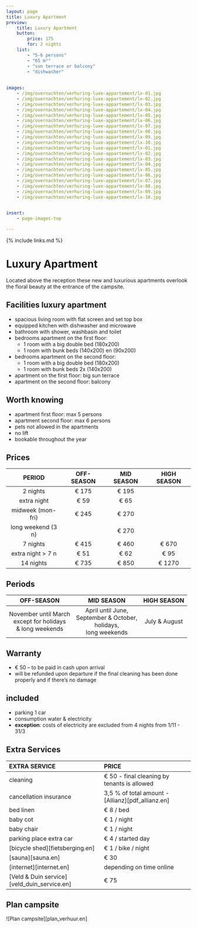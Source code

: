 ```yaml
---
layout: page
title: Luxury Apartment
preview: 
    title: Luxury Apartment
    button:
        price: 175
        for: 2 nights
    list:
        - "5-6 persons"
        - "65 m²"
        - "sun terrace or balcony"
        - "dishwasher"
        
        
images:
    - /img/overnachten/verhuring-luxe-appartement/lx-01.jpg
    - /img/overnachten/verhuring-luxe-appartement/lx-02.jpg
    - /img/overnachten/verhuring-luxe-appartement/lx-03.jpg
    - /img/overnachten/verhuring-luxe-appartement/lx-04.jpg
    - /img/overnachten/verhuring-luxe-appartement/lx-05.jpg
    - /img/overnachten/verhuring-luxe-appartement/lx-06.jpg
    - /img/overnachten/verhuring-luxe-appartement/lx-07.jpg
    - /img/overnachten/verhuring-luxe-appartement/lx-08.jpg
    - /img/overnachten/verhuring-luxe-appartement/lx-09.jpg
    - /img/overnachten/verhuring-luxe-appartement/lx-10.jpg
    - /img/overnachten/verhuring-luxe-appartement/lx-01.jpg
    - /img/overnachten/verhuring-luxe-appartement/lx-02.jpg
    - /img/overnachten/verhuring-luxe-appartement/lx-03.jpg
    - /img/overnachten/verhuring-luxe-appartement/lx-04.jpg
    - /img/overnachten/verhuring-luxe-appartement/lx-05.jpg
    - /img/overnachten/verhuring-luxe-appartement/lx-06.jpg
    - /img/overnachten/verhuring-luxe-appartement/lx-07.jpg
    - /img/overnachten/verhuring-luxe-appartement/lx-08.jpg
    - /img/overnachten/verhuring-luxe-appartement/lx-09.jpg
    - /img/overnachten/verhuring-luxe-appartement/lx-10.jpg
    

insert:
    - page-images-top

---
```



{% include links.md %}

# Luxury Apartment

Located above the reception these new and luxurious apartments overlook the floral beauty at the entrance of the campsite.

## Facilities luxury apartment
- spacious living room with flat screen and set top box
- equipped kitchen with dishwasher and microwave 
- bathroom with shower, washbasin and toilet
- bedrooms apartment on the first floor:
    - 1 room with a big double bed (180x200)
    - 1 room with bunk beds (140x200) en (90x200)
- bedrooms apartment on the second floor:
    - 1 room with a big double bed (180x200)
    - 1 room with bunk beds 2x (140x200)
- apartment on the first floor: big sun terrace
- apartment on the second floor: balcony

    
## Worth knowing
- apartment first floor: max 5 persons
- apartment second floor: max 6 persons
- pets not allowed in the apartments
- no lift
- bookable throughout the year

## Prices

PERIOD            | OFF-SEASON | MID SEASON | HIGH SEASON |
:------------------:|:-----------:|:-------------:|:-----------:|
2 nights           |€ 175        |€ 195          |       
extra night         |€ 59         |€ 65           |           
midweek (mon-fri)   |€ 245        |€ 270          |
long weekend (3 n)   |             |€ 270          |
7 nights           |€ 415        |€ 460          | € 670
extra night > 7 n    |€ 51         |€ 62           | € 95
14 nights          |€ 735        |€ 850          | € 1270


## Periods

OFF-SEASON          |MID SEASON     |    HIGH SEASON|
:--------------------:|:-----------------:|:-------------:|
November until March<br>except for holidays <br>& long weekends | April until June, <br>September & October, <br>holidays, <br>long weekends  | July & August

## Warranty
- € 50 – to be paid in cash upon arrival
- will be refunded upon departure if the final cleaning has been done properly and if there’s no damage 

## included
- parking 1 car
- consumption water & electricity
- **exception**: costs of electricity are excluded from 4 nights from 1/11 - 31/3

## Extra Services
EXTRA SERVICE             | PRICE
:-------------------|:-----------|
cleaning          | € 50 - final cleaning by tenants is allowed
cancellation insurance| 3,5 % of total amount - [Allianz][pdf_allianz.en] 
bed linen        | € 8 / bed
baby cot          | € 1 / night
baby chair         | € 1 / night
parking place extra car  | € 4 / started day
[bicycle shed][fietsberging.en]| € 1 / bike / night
[sauna][sauna.en]   | € 30
[internet][internet.en]| depending on time online
[Veld & Duin service][veld_duin_service.en]| € 75


## Plan campsite

![Plan campsite][plan_verhuur.en]